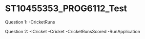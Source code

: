 # ST10455353_PROG6112_Test

Question 1:
-CricketRuns

Question 2:
-ICricket
-Cricket
-CricketRunsScored
-RunApplication

